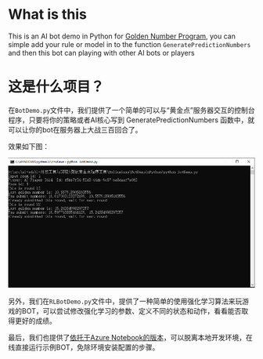 # What is this

This is an AI bot demo in Python for [Golden Number Program](https://goldennumber.aiedu.msra.cn/), you can simple add your rule or model in to the function `GeneratePredictionNumbers` and then this bot can playing with other AI bots or players

# 这是什么项目？

在`BotDemo.py`文件中，我们提供了一个简单的可以与“黄金点”服务器交互的控制台程序，只要将你的策略或者AI核心写到 GeneratePredictionNumbers 函数中，就可以让你的bot在服务器上大战三百回合了。

效果如下图：

![](./BotDemo.png)

另外，我们在`RLBotDemo.py`文件中，提供了一种简单的使用强化学习算法来玩游戏的BOT，可以尝试修改强化学习的参数、定义不同的状态和动作，看看能否取得更好的成绩。

最后，我们也提供了[依托于Azure Notebook的版本](https://aka.ms/goldennotebook)，可以脱离本地开发环境，在线直接运行示例BOT，免除环境安装配置的步骤。
